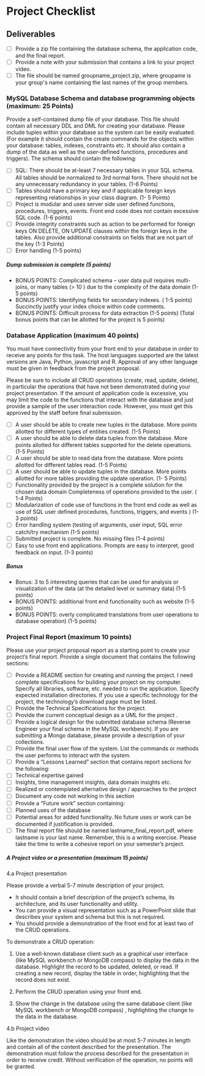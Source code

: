 # Project Checklist


## Deliverables

- [ ] Provide a zip file containing the database schema, the application code, and the final report. 
- [ ] Provide a note with your submission that contains a link to your project video. 
- [ ] The file should be named groupname_project.zip, where groupame is your group's name containing the last names of the group members. 

### MySQL Database Schema and database programming objects  (maximum: 25 Points)

Provide a self-contained dump file of your database. This file should contain all necessary DDL and DML for creating your database.  Please include tuples within your database so the system can be easily evaluated. (For example it should contain the create commands for the objects within your database: tables, indexes, constraints etc. It should also contain a dump of the data as well as the user-defined functions, procedures and triggers). The schema should contain the following:

- [ ] SQL: There should be at-least 7 necessary tables in your SQL schema. All tables should be normalized  to 3rd normal form. There should not be any unnecessary redundancy in your tables. (1-6 Points) 
- [ ] Tables should have a primary key and if applicable foreign keys representing relationships in your class diagram. (1- 5 Points)
- [ ] Project is modular and uses server side user defined functions, procedures, triggers, events. Front end code does not contain excessive SQL code. (1-6 points) 
- [ ] Provide integrity constraints such as action to be performed for foreign keys  ON DELETE, ON UPDATE clauses within the foreign keys in the tables. Also provide additional constraints on fields that are not part of the key (1-3 Points)
- [ ] Error handling (1-5 points)

##### Dump submission is complete (5 points)
- BONUS POINTS: Complicated schema – user data pull requires multi-joins, or many tables (> 10 ) due to the complexity of the data domain (1-5 points)
- BONUS POINTS:  Identifying fields for secondary indexes. ( 1-5 points) Succinctly justify your index choice within code comments.  
- BONUS POINTS: Difficult process for data extraction (1-5 points) (Total bonus points that can be allotted for the project is 5  points)
  
### Database Application (maximum 40 points)

You must have connectivity from your front end to your database in order to receive any points for this task.   The host languages supported are the latest versions are Java, Python, javascript and R. Approval of any other language must be given in feedback from the project proposal.

 Please be sure to include all CRUD operations (create, read, update, delete), in particular the operations that have not been demonstrated during your project presentation. If the amount of application code is excessive, you may limit the code to the functions that interact with the database and just provide a sample of the user interaction code. However, you must get this approved by the staff before final submission.

- [ ] A user should be able to create new tuples in the database. More points allotted for different types of entities created.                                     (1-5 Points)
- [ ] A user should be able to delete data tuples from the database. More points allotted for different tables  supported for the delete operations.                             (1-5 Points)
 - [ ] A user should be able to read data from the database. More points allotted for different tables  read.                                                                                   (1-5 Points)
- [ ] A user should be able to update tuples  in the database. More points allotted for more tables providing the update operation.                                                             (1- 5 Points)
- [ ] Functionality provided by the project is a complete solution for the chosen data domain Completeness of operations provided to the user.            ( 1-4 Points)
- [ ] Modularization of code use of functions in the front end code as well as use of SQL user defined procedures, functions, triggers, and events )         (1-3 points)
- [ ] Error handling system (testing of arguments, user input, SQL error catch/try mechanism               (1-5 points)
- [ ] Submitted project is complete. No missing files (1-4 points)
- [ ] Easy to use front end applications. Prompts are easy to interpret, good feedback on input. (1-3 points)

##### Bonus
- Bonus: 3 to 5  interesting queries that can be used for analysis or visualization of the data (at the detailed level or summary data) (1-5 points)
- BONUS POINTS:  additional front end functionality such as website (1-5 points)
- BONUS POINTS: overly complicated translations from user operations  to database operation)      (1-5 points)


### Project Final Report (maximum 10 points)

Please use your project proposal report as a starting point to create your project’s final report. Provide a single document that contains the following sections:

- [ ] Provide a README section for creating and running the project. I need complete specifications for building your project on my computer. Specify all libraries, software, etc. needed to run the application. Specify expected installation directories. If you use a specific technology for the project, the technology’s download page must be listed.
- [ ] Provide the Technical Specifications for the project.
- [ ] Provide the current conceptual design as a UML for the project .
- [ ] Provide a logical design for the submitted database schema (Reverse Engineer your final schema in the MySQL workbench). If you are submitting a Mongo database, please provide a description of your collections.
- [ ] Provide the final user flow of the system. List the commands or methods the user performs to interact with the system.
- [ ] Provide a “Lessons Learned” section that contains report sections for the following:
- [ ] Technical expertise gained
- [ ] Insights, time management insights, data domain insights etc.
- [ ] Realized or contemplated alternative design / approaches to the project
- [ ] Document any code not working in this section
- [ ] Provide a “Future work” section containing:
- [ ] Planned uses of the database
- [ ] Potential areas for added functionality. No future uses or work can be documented if justification is provided.
- [ ] The final report file should be named lastname_final_report.pdf, where lastname is your last name. Remember, this is a writing exercise. Please take the time to write a cohesive report on your semester’s project.

##### A Project video or a presentation (maximum 15 points)

4.a Project presentation

Please provide a verbal 5-7 minute description of your project. 

- It should contain a brief description of the project’s schema, its architecture, and its user functionality and utility.  
- You can provide a visual representation such as a PowerPoint slide that describes your system and schema but this is not required. 
- You should provide a demonstration of the front end for at least two of the CRUD operations. 

To demonstrate a CRUD operation:

1. Use a well-known database client such as a graphical user interface (like MySQL workbench or MongoDB compass)  to display the data in the database. Highlight the record to be updated, deleted, or read. If creating a new record, display the table in order, highlighting that the record does not exist.

2. Perform the CRUD operation using your front end.

3. Show the change in the database using the same database client (like MySQL workbench or MongoDB compass) , highlighting the change to the data in the database.  

4.b Project video

Like the demonstration the video should be at most 5-7 minutes in length and contain all of the content described for the presentation. The demonstration must follow the process described for the presentation in order to receive credit. Without verification of the operation, no points will be granted.

 

